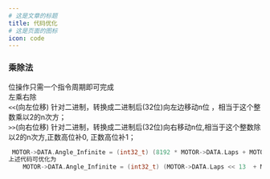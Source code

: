 ```yaml
---
# 这是文章的标题
title: 代码优化
# 这是页面的图标
icon: code
---
```

### 乘除法        
位操作只需一个指令周期即可完成        
左乘右除       
`<<`(向左位移) 针对二进制，转换成二进制后(32位)向左边移动n位 ，相当于这个整数乘以2的n次方；        
`>>`(向右位移) 针对二进制，转换成二进制后(32位)向右移动n位,相当于这个整数除以2的n次方,正数高位补0, 正数高位补1；      
```c
 MOTOR->DATA.Angle_Infinite = (int32_t) (8192 * MOTOR->DATA.Laps + MOTOR->DATA.Angle_now);
上述代码可优化为
    MOTOR->DATA.Angle_Infinite = (int32_t) (MOTOR->DATA.Laps << 13  + MOTOR->DATA.Angle_now);
```